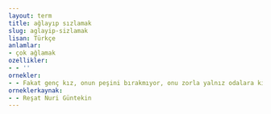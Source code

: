```yaml
---
layout: term
title: ağlayıp sızlamak
slug: aglayip-sizlamak
lisan: Türkçe
anlamlar:
- çok ağlamak
ozellikler:
- - ''
ornekler:
- - Fakat genç kız, onun peşini bırakmıyor, onu zorla yalnız odalara kilitleyerek saatlerce derdini dinletiyor, ağlayıp sızlıyor, yüzünü, ellerini öperek yalvarıyordu.
orneklerkaynak:
- - Reşat Nuri Güntekin
---
```

